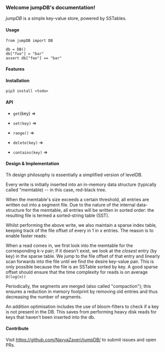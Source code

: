 ### Welcome jumpDB's documentation! 


*jumpDB* is a simple key-value store, powered by SSTables. 

#### Usage 
```
from jumpDB import DB

db = DB() 
db["foo"] = "bar"
assert db["foo"] == "bar"

```


#### Features 



#### Installation 

`pip3 install <todo>` 



#### API

* `get`(key) =>

* `set(key)` =>

* `range()` =>

* `delete(key)` =>

* `contains(key)` =>



#### Design & Implementation 

Th design philosophy is essentially a simplified version of levelDB. 

Every write is initially inserted into an in-memory data structure (typically called "memtable)
 -- in this case,  red-black tree. 
 
When the memtable's size exceeds a certain threshold, all entries are written out into a segment file. 
Due to the nature of the internal data-structure for the memtable, all entries will be written in sorted order:
the resulting file is termed a sorted-string table (SST).

Whilst performing the above write, we also maintain a sparse index table, keeping track of the 
file offset of every in 1 in x entries. The reason is to enable faster reads:

When a read comes in, we first look into the memtable for the corresponding k-v pair; if it doesn't exist, 
we look at the *closest* entry (by key) in the sparse table. We jump to the file offset of that entry and linearly scan forwards into 
the file until we find the desire key-value pair. This is only possible because the file is an SSTable sorted by key. 
A good sparse offset should ensure that the time complexity for reads is on average `O(log(n))`

Periodically, the segments are merged (also called "compaction"); this ensures a reduction 
in memory footprint by removing old entries and thus decreasing the number of segments. 

An addition optimisation includes the use of bloom-filters to check if a key is not present in 
the DB. This saves from performing heavy disk reads for keys that haven't been inserted into the db. 



#### Contribute
Visit https://github.com/NavyaZaveri/jumpDB/ to submit issues and open PRs.


